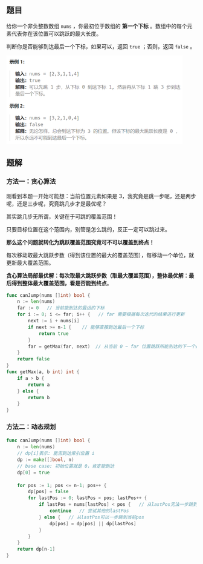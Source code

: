 ## 题目

给你一个非负整数数组 `nums` ，你最初位于数组的 **第一个下标** 。数组中的每个元素代表你在该位置可以跳跃的最大长度。

判断你是否能够到达最后一个下标，如果可以，返回 `true` ；否则，返回 `false` 。

<img src="4-55.跳跃游戏.assets/image-20240227104045949.png" alt="image-20240227104045949" style="zoom:50%;" />

## 题解

### 方法一：贪心算法

刚看到本题一开始可能想：当前位置元素如果是 3，我究竟是跳一步呢，还是两步呢，还是三步呢，究竟跳几步才是最优呢？

其实跳几步无所谓，关键在于可跳的覆盖范围！

只要目标位置在这个范围内，别管是怎么跳的，反正一定可以跳过来。

**那么这个问题就转化为跳跃覆盖范围究竟可不可以覆盖到终点！**

每次移动取最大跳跃步数（得到该位置的最大的覆盖范围），每移动一个单位，就更新最大覆盖范围。

**贪心算法局部最优解：每次取最大跳跃步数（取最大覆盖范围），整体最优解：最后得到整体最大覆盖范围，看是否能到终点**。

```go
func canJump(nums []int) bool {
    n := len(nums)
    far := 0   // 当前能到达的最远的下标
    for i := 0; i <= far; i++ {   // far 需要根据每次迭代的结果进行更新
        next := i + nums[i]
        if next >= n-1 {    // 能够直接到达最后一个下标
            return true
        }
        far = getMax(far, next)  // 从当前 0 ~ far 位置跳跃所能到达的下一个最远的下标
    }
    return false
}
func getMax(a, b int) int {
    if a > b {
        return a
    } else {
        return b
    }
}
```

### 方法二：动态规划

```go
func canJump(nums []int) bool {
    n := len(nums)
    // dp[i]表示: 能否到达索引位置 i
    dp := make([]bool, n)
    // base case: 初始位置就是 0，肯定能到达
    dp[0] = true

    for pos := 1; pos <= n-1; pos++ {
        dp[pos] = false
        for lastPos := 0; lastPos < pos; lastPos++ {
            if lastPos + nums[lastPos] < pos {   // 从lastPos无法一步跳到当前pos
                continue   // 尝试其他的lastPos
            } else {   // 从lastPos可以一步跳到当前pos
                dp[pos] = dp[pos] || dp[lastPos]
            }
        }
    }
    return dp[n-1]
}
```

